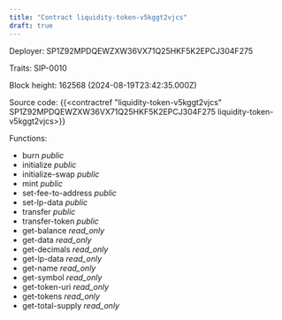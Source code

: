 ```yaml
---
title: "Contract liquidity-token-v5kggt2vjcs"
draft: true
---
```

Deployer: SP1Z92MPDQEWZXW36VX71Q25HKF5K2EPCJ304F275

Traits:
 SIP-0010



Block height: 162568 (2024-08-19T23:42:35.000Z)

Source code: {{<contractref "liquidity-token-v5kggt2vjcs" SP1Z92MPDQEWZXW36VX71Q25HKF5K2EPCJ304F275 liquidity-token-v5kggt2vjcs>}}

Functions:

* burn _public_
* initialize _public_
* initialize-swap _public_
* mint _public_
* set-fee-to-address _public_
* set-lp-data _public_
* transfer _public_
* transfer-token _public_
* get-balance _read_only_
* get-data _read_only_
* get-decimals _read_only_
* get-lp-data _read_only_
* get-name _read_only_
* get-symbol _read_only_
* get-token-uri _read_only_
* get-tokens _read_only_
* get-total-supply _read_only_
